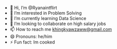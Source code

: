 - 👋 Hi, I’m @Ryanaintflirt
- 👀 I’m interested in Problem Solving
- 🌱 I’m currently learning Data Science
- 💞️ I’m looking to collaborate on high salary jobs
- 📫 How to reach me khingkyawzaww@gmail.com
- 😄 Pronouns: he/him
- ⚡ Fun fact: Im cooked

<!---
Ryanaintflirt/Ryanaintflirt is a ✨ special ✨ repository because its `README.md` (this file) appears on your GitHub profile.
You can click the Preview link to take a look at your changes.
--->
